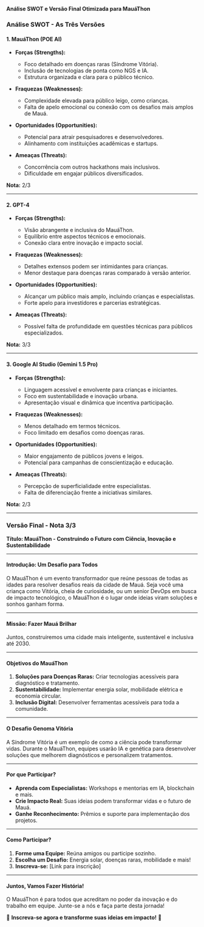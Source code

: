 **Análise SWOT e Versão Final Otimizada para MauáThon**  

### **Análise SWOT - As Três Versões**

#### 1. **MauáThon (POE AI)**  
- **Forças (Strengths):**  
  - Foco detalhado em doenças raras (Síndrome Vitória).  
  - Inclusão de tecnologias de ponta como NGS e IA.  
  - Estrutura organizada e clara para o público técnico.  

- **Fraquezas (Weaknesses):**  
  - Complexidade elevada para público leigo, como crianças.  
  - Falta de apelo emocional ou conexão com os desafios mais amplos de Mauá.  

- **Oportunidades (Opportunities):**  
  - Potencial para atrair pesquisadores e desenvolvedores.  
  - Alinhamento com instituições acadêmicas e startups.  

- **Ameaças (Threats):**  
  - Concorrência com outros hackathons mais inclusivos.  
  - Dificuldade em engajar públicos diversificados.  

**Nota:** 2/3  

---

#### 2. **GPT-4**  
- **Forças (Strengths):**  
  - Visão abrangente e inclusiva do MauáThon.  
  - Equilíbrio entre aspectos técnicos e emocionais.  
  - Conexão clara entre inovação e impacto social.  

- **Fraquezas (Weaknesses):**  
  - Detalhes extensos podem ser intimidantes para crianças.  
  - Menor destaque para doenças raras comparado à versão anterior.  

- **Oportunidades (Opportunities):**  
  - Alcançar um público mais amplo, incluindo crianças e especialistas.  
  - Forte apelo para investidores e parcerias estratégicas.  

- **Ameaças (Threats):**  
  - Possível falta de profundidade em questões técnicas para públicos especializados.  

**Nota:** 3/3  

---

#### 3. **Google AI Studio (Gemini 1.5 Pro)**  
- **Forças (Strengths):**  
  - Linguagem acessível e envolvente para crianças e iniciantes.  
  - Foco em sustentabilidade e inovação urbana.  
  - Apresentação visual e dinâmica que incentiva participação.  

- **Fraquezas (Weaknesses):**  
  - Menos detalhado em termos técnicos.  
  - Foco limitado em desafios como doenças raras.  

- **Oportunidades (Opportunities):**  
  - Maior engajamento de públicos jovens e leigos.  
  - Potencial para campanhas de conscientização e educação.  

- **Ameaças (Threats):**  
  - Percepção de superficialidade entre especialistas.  
  - Falta de diferenciação frente a iniciativas similares.  

**Nota:** 2/3  

---

### **Versão Final - Nota 3/3**  

**Título: MauáThon - Construindo o Futuro com Ciência, Inovação e Sustentabilidade**  

---

#### **Introdução: Um Desafio para Todos**  
O MauáThon é um evento transformador que reúne pessoas de todas as idades para resolver desafios reais da cidade de Mauá. Seja você uma criança como Vitória, cheia de curiosidade, ou um senior DevOps em busca de impacto tecnológico, o MauáThon é o lugar onde ideias viram soluções e sonhos ganham forma.  

---

#### **Missão: Fazer Mauá Brilhar**  
Juntos, construiremos uma cidade mais inteligente, sustentável e inclusiva até 2030.  

---

#### **Objetivos do MauáThon**  
1. **Soluções para Doenças Raras:** Criar tecnologias acessíveis para diagnóstico e tratamento.  
2. **Sustentabilidade:** Implementar energia solar, mobilidade elétrica e economia circular.  
3. **Inclusão Digital:** Desenvolver ferramentas acessíveis para toda a comunidade.  

---

#### **O Desafio Genoma Vitória**  
A Síndrome Vitória é um exemplo de como a ciência pode transformar vidas. Durante o MauáThon, equipes usarão IA e genética para desenvolver soluções que melhorem diagnósticos e personalizem tratamentos.  

---

#### **Por que Participar?**  
- **Aprenda com Especialistas:** Workshops e mentorias em IA, blockchain e mais.  
- **Crie Impacto Real:** Suas ideias podem transformar vidas e o futuro de Mauá.  
- **Ganhe Reconhecimento:** Prêmios e suporte para implementação dos projetos.  

---

#### **Como Participar?**  
1. **Forme uma Equipe:** Reúna amigos ou participe sozinho.  
2. **Escolha um Desafio:** Energia solar, doenças raras, mobilidade e mais!  
3. **Inscreva-se:** [Link para inscrição]  

---

#### **Juntos, Vamos Fazer História!**  
O MauáThon é para todos que acreditam no poder da inovação e do trabalho em equipe. Junte-se a nós e faça parte desta jornada!  

🌟 **Inscreva-se agora e transforme suas ideias em impacto!** 🚀  
